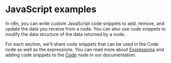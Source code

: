 # JavaScript examples

In n8n, you can write custom JavaScript code snippets to add, remove, and update the data you receive from a node. You can also use code snippets to modify the data structure of the data returned by a node.


For each section, we'll share code snippets that can be used in the Code node as well as the expressions. You can read more about [Expressions](/code-examples/expressions/) and adding code snippets to the [Code](/integrations/builtin/core-nodes/n8n-nodes-base.code/) node in our documentation.
